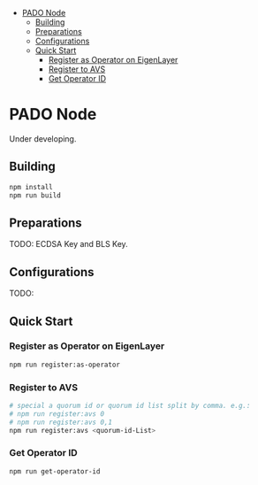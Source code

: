 - [PADO Node](#pado-node)
  - [Building](#building)
  - [Preparations](#preparations)
  - [Configurations](#configurations)
  - [Quick Start](#quick-start)
    - [Register as Operator on EigenLayer](#register-as-operator-on-eigenlayer)
    - [Register to AVS](#register-to-avs)
    - [Get Operator ID](#get-operator-id)


# PADO Node


Under developing.


## Building


```sh
npm install
npm run build
```

## Preparations

TODO: ECDSA Key and BLS Key. 

## Configurations

TODO:


## Quick Start


### Register as Operator on EigenLayer

```sh
npm run register:as-operator
```

### Register to AVS

```sh
# special a quorum id or quorum id list split by comma. e.g.:
# npm run register:avs 0
# npm run register:avs 0,1
npm run register:avs <quorum-id-List>
```

### Get Operator ID

```sh
npm run get-operator-id
```
